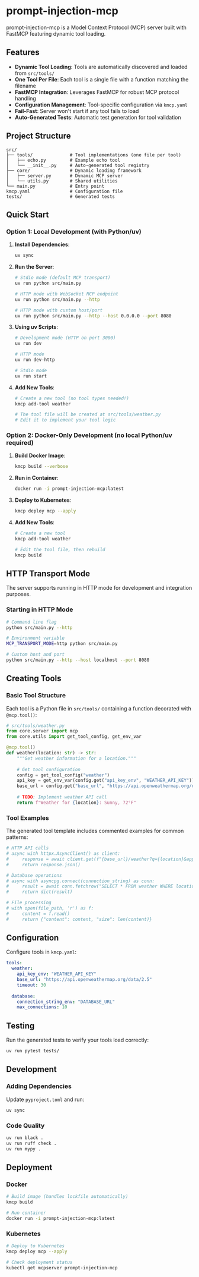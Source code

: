 # prompt-injection-mcp

prompt-injection-mcp is a Model Context Protocol (MCP) server built with FastMCP featuring dynamic tool loading.

## Features

- **Dynamic Tool Loading**: Tools are automatically discovered and loaded from `src/tools/`
- **One Tool Per File**: Each tool is a single file with a function matching the filename
- **FastMCP Integration**: Leverages FastMCP for robust MCP protocol handling
- **Configuration Management**: Tool-specific configuration via `kmcp.yaml`
- **Fail-Fast**: Server won't start if any tool fails to load
- **Auto-Generated Tests**: Automatic test generation for tool validation

## Project Structure

```
src/
├── tools/              # Tool implementations (one file per tool)
│   ├── echo.py         # Example echo tool
│   └── __init__.py     # Auto-generated tool registry
├── core/               # Dynamic loading framework
│   ├── server.py       # Dynamic MCP server
│   └── utils.py        # Shared utilities
└── main.py             # Entry point
kmcp.yaml               # Configuration file
tests/                  # Generated tests
```

## Quick Start

### Option 1: Local Development (with Python/uv)

1. **Install Dependencies**:
   ```bash
   uv sync
   ```

2. **Run the Server**:
   ```bash
   # Stdio mode (default MCP transport)
   uv run python src/main.py
   
   # HTTP mode with WebSocket MCP endpoint
   uv run python src/main.py --http
   
   # HTTP mode with custom host/port
   uv run python src/main.py --http --host 0.0.0.0 --port 8080
   ```

3. **Using uv Scripts**:
   ```bash
   # Development mode (HTTP on port 3000)
   uv run dev
   
   # HTTP mode
   uv run dev-http
   
   # Stdio mode
   uv run start
   ```

4. **Add New Tools**:
   ```bash
   # Create a new tool (no tool types needed!)
   kmcp add-tool weather
   
   # The tool file will be created at src/tools/weather.py
   # Edit it to implement your tool logic
   ```

### Option 2: Docker-Only Development (no local Python/uv required)

1. **Build Docker Image**:
   ```bash
   kmcp build --verbose
   ```

2. **Run in Container**:
   ```bash
   docker run -i prompt-injection-mcp:latest
   ```

3. **Deploy to Kubernetes**:
   ```bash
   kmcp deploy mcp --apply
   ```

4. **Add New Tools**:
   ```bash
   # Create a new tool
   kmcp add-tool weather
   
   # Edit the tool file, then rebuild
   kmcp build
   ```

## HTTP Transport Mode

The server supports running in HTTP mode for development and integration purposes.

### Starting in HTTP Mode

```bash
# Command line flag
python src/main.py --http

# Environment variable
MCP_TRANSPORT_MODE=http python src/main.py

# Custom host and port
python src/main.py --http --host localhost --port 8080
```

## Creating Tools

### Basic Tool Structure

Each tool is a Python file in `src/tools/` containing a function decorated with `@mcp.tool()`:

```python
# src/tools/weather.py
from core.server import mcp
from core.utils import get_tool_config, get_env_var

@mcp.tool()
def weather(location: str) -> str:
    """Get weather information for a location."""
    
    # Get tool configuration
    config = get_tool_config("weather")
    api_key = get_env_var(config.get("api_key_env", "WEATHER_API_KEY"))
    base_url = config.get("base_url", "https://api.openweathermap.org/data/2.5")
    
    # TODO: Implement weather API call
    return f"Weather for {location}: Sunny, 72°F"
```

### Tool Examples

The generated tool template includes commented examples for common patterns:

```python
# HTTP API calls
# async with httpx.AsyncClient() as client:
#     response = await client.get(f"{base_url}/weather?q={location}&appid={api_key}")
#     return response.json()

# Database operations  
# async with asyncpg.connect(connection_string) as conn:
#     result = await conn.fetchrow("SELECT * FROM weather WHERE location = $1", location)
#     return dict(result)

# File processing
# with open(file_path, 'r') as f:
#     content = f.read()
#     return {"content": content, "size": len(content)}
```

## Configuration

Configure tools in `kmcp.yaml`:

```yaml
tools:
  weather:
    api_key_env: "WEATHER_API_KEY"
    base_url: "https://api.openweathermap.org/data/2.5"
    timeout: 30
  
  database:
    connection_string_env: "DATABASE_URL"
    max_connections: 10
```

## Testing

Run the generated tests to verify your tools load correctly:

```bash
uv run pytest tests/
```

## Development

### Adding Dependencies

Update `pyproject.toml` and run:

```bash
uv sync
```

### Code Quality

```bash
uv run black .
uv run ruff check .
uv run mypy .
```

## Deployment

### Docker

```bash
# Build image (handles lockfile automatically)
kmcp build

# Run container
docker run -i prompt-injection-mcp:latest
```

### Kubernetes

```bash
# Deploy to Kubernetes
kmcp deploy mcp --apply

# Check deployment status
kubectl get mcpserver prompt-injection-mcp
```